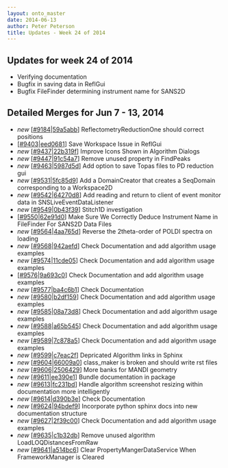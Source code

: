 ```yaml
---
layout: onto_master
date: 2014-06-13
author: Peter Peterson
title: Updates - Week 24 of 2014
---
```

Updates for week 24 of 2014
---------------------------
* Verifying documentation
* Bugfix in saving data in ReflGui
* Bugfix FileFinder determining instrument name for SANS2D

Detailed Merges for Jun 7 - 13, 2014
------------------------------------
* *new* \[[#9184](http://trac.mantidproject.org/mantid/ticket/9184)\|[59a5abb](https://github.com/mantidproject/mantid/commit/59a5abba7f9326fde8702242fc61387ad7b52b86)\] ReflectometryReductionOne should correct positions
* \[[#9403](http://trac.mantidproject.org/mantid/ticket/9403)\|[eed0681](https://github.com/mantidproject/mantid/commit/eed068199536192a384b4211be9f3a7feb8cbbf6)\] Save Workspace Issue in ReflGui
* *new* \[[#9437](http://trac.mantidproject.org/mantid/ticket/9437)\|[22b319f](https://github.com/mantidproject/mantid/commit/22b319f46e41aab263c5480d32a6b1f076e8b618)\] Improve Icons Shown in Algorithm Dialogs
* *new* \[[#9447](http://trac.mantidproject.org/mantid/ticket/9447)\|[91c54a7](https://github.com/mantidproject/mantid/commit/91c54a7f448fdf8aa5c92195e51641f32fef7e5c)\] Remove unused property in FindPeaks
* *new* \[[#9463](http://trac.mantidproject.org/mantid/ticket/9463)\|[5987d5d](https://github.com/mantidproject/mantid/commit/5987d5d949efc489f156fad7b227c55fc152fb29)\] Add option to save Topas files to PD reduction gui
* *new* \[[#9531](http://trac.mantidproject.org/mantid/ticket/9531)\|[5fc85d9](https://github.com/mantidproject/mantid/commit/5fc85d94192b306b9c38fe4025ecebfa4d5a5757)\] Add a DomainCreator that creates a SeqDomain corresponding to a Workspace2D
* *new* \[[#9542](http://trac.mantidproject.org/mantid/ticket/9542)\|[64270d8](https://github.com/mantidproject/mantid/commit/64270d8ba38575f2b48bfe082b45358ea54d421d)\] Add reading and return to client of event monitor data in SNSLiveEventDataListener
* *new* \[[#9549](http://trac.mantidproject.org/mantid/ticket/9549)\|[0b43f39](https://github.com/mantidproject/mantid/commit/0b43f3970e59d7253502392c99e07a9e38e78405)\] Stitch1D investigation
* \[[#9550](http://trac.mantidproject.org/mantid/ticket/9550)\|[62e91d0](https://github.com/mantidproject/mantid/commit/62e91d0d51a6b1e456b42e01252ac40d71899573)\] Make Sure We Correctly Deduce Instrument Name in FileFinder For SANS2D Data Files
* *new* \[[#9564](http://trac.mantidproject.org/mantid/ticket/9564)\|[4aa765d](https://github.com/mantidproject/mantid/commit/4aa765d7cbf07c6219063986d43057c05f310373)\] Reverse the 2theta-order of POLDI spectra on loading
* *new* \[[#9568](http://trac.mantidproject.org/mantid/ticket/9568)\|[942aefd](https://github.com/mantidproject/mantid/commit/942aefd8b0a30157a4b0c4de02d11566f8d577d2)\] Check Documentation and add algorithm usage examples
* *new* \[[#9574](http://trac.mantidproject.org/mantid/ticket/9574)\|[11cde05](https://github.com/mantidproject/mantid/commit/11cde05fd5f7314bb76e126765db06a906ece3ce)\] Check Documentation and add algorithm usage examples
* \[[#9576](http://trac.mantidproject.org/mantid/ticket/9576)\|[9a693c0](https://github.com/mantidproject/mantid/commit/9a693c0e8f2f4b4c397c473525f5e0c88d5e60fe)\] Check Documentation and add algorithm usage examples
* *new* \[[#9577](http://trac.mantidproject.org/mantid/ticket/9577)\|[ba4c6b1](https://github.com/mantidproject/mantid/commit/ba4c6b1ab7c8f5b48be70a1ce799a1ae963048af)\] Check Documentation
* *new* \[[#9580](http://trac.mantidproject.org/mantid/ticket/9580)\|[b2df159](https://github.com/mantidproject/mantid/commit/b2df159c1d5ca785d3618e94186cf12629d10ce5)\] Check Documentation and add algorithm usage examples
* *new* \[[#9585](http://trac.mantidproject.org/mantid/ticket/9585)\|[08a73d8](https://github.com/mantidproject/mantid/commit/08a73d8c0cf41f5f0f993ef99f738513a71d7b8c)\] Check Documentation and add algorithm usage examples
* *new* \[[#9588](http://trac.mantidproject.org/mantid/ticket/9588)\|[a65b545](https://github.com/mantidproject/mantid/commit/a65b545791c8cc81559b75ebc9bbcca65668b038)\] Check Documentation and add algorithm usage examples
* *new* \[[#9589](http://trac.mantidproject.org/mantid/ticket/9589)\|[7c878a5](https://github.com/mantidproject/mantid/commit/7c878a584f72876add1c09a22fcc60b8fa86f521)\] Check Documentation and add algorithm usage examples
* *new* \[[#9599](http://trac.mantidproject.org/mantid/ticket/9599)\|[c7eac2f](https://github.com/mantidproject/mantid/commit/c7eac2f307145f7603f8d83191ee534ee576b445)\] Depricated Algorithm links in Sphinx
* *new* \[[#9604](http://trac.mantidproject.org/mantid/ticket/9604)\|[66009a0](https://github.com/mantidproject/mantid/commit/66009a0ea4d3643d049594e9a969e494a8bdccb3)\] class_maker is broken and should write rst files
* *new* \[[#9606](http://trac.mantidproject.org/mantid/ticket/9606)\|[2506429](https://github.com/mantidproject/mantid/commit/25064293115aa07c82d4b74ae672e6cd3a798ab3)\] More banks for MANDI geometry
* *new* \[[#9611](http://trac.mantidproject.org/mantid/ticket/9611)\|[ee390e1](https://github.com/mantidproject/mantid/commit/ee390e111ff43c1aa6377590496e954f766b7bbd)\] Bundle documentation in package
* *new* \[[#9613](http://trac.mantidproject.org/mantid/ticket/9613)\|[fc231bd](https://github.com/mantidproject/mantid/commit/fc231bdbbef1e69fa1ca640bc46eac645ced07b3)\] Handle algorithm screenshot resizing within documentation more intelligently
* *new* \[[#9614](http://trac.mantidproject.org/mantid/ticket/9614)\|[d390b3e](https://github.com/mantidproject/mantid/commit/d390b3ec347a8bb45306e22b94b17ea8160360c6)\] Check Documentation
* *new* \[[#9624](http://trac.mantidproject.org/mantid/ticket/9624)\|[94bdef9](https://github.com/mantidproject/mantid/commit/94bdef9c833be794a42d9a229b2e15f280af32d9)\] Incorporate python sphinx docs into new documentation structure
* *new* \[[#9627](http://trac.mantidproject.org/mantid/ticket/9627)\|[2f39c00](https://github.com/mantidproject/mantid/commit/2f39c00f72b596da62ed8dabd6f4737e406b7d4b)\] Check Documentation and add algorithm usage examples
* *new* \[[#9635](http://trac.mantidproject.org/mantid/ticket/9635)\|[c1b32db](https://github.com/mantidproject/mantid/commit/c1b32dbefb84e2d97370b0120c4f5d556de83775)\] Remove unused algorithm LoadLOQDistancesFromRaw
* *new* \[[#9641](http://trac.mantidproject.org/mantid/ticket/9641)\|[a514bc6](https://github.com/mantidproject/mantid/commit/a514bc6992ca4cee553e42e7a667780b43abe4f3)\] Clear PropertyMangerDataService When FrameworkManager is Cleared
